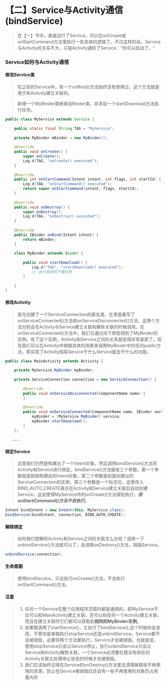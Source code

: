 # 【二】Service与Activity通信(bindService)

> 在【一】节中，直接运行了Service，可以在onCreate或onStartCommand方法里执行一些具体的逻辑了。不过这样的话，Service与Activity的关系不大，只是Activity通知了Service：”你可以启动了。“

### Service如何与Activity通信

#### 修改Service类

> 在之前的Service中，有一个onBind()方法始终没有使用过，这个方法就是用于和Activity建立关联的。

> 新增一个MyBinder类继承自Binder类，并添加一个startDownload方法执行任务。

```java
public class MyService extends Service {
 
	public static final String TAG = "MyService";
 
	private MyBinder mBinder = new MyBinder();
 
	@Override
	public void onCreate() {
		super.onCreate();
		Log.d(TAG, "onCreate() executed");
	}
 
	@Override
	public int onStartCommand(Intent intent, int flags, int startId) {
		Log.d(TAG, "onStartCommand() executed");
		return super.onStartCommand(intent, flags, startId);
	}
 
	@Override
	public void onDestroy() {
		super.onDestroy();
		Log.d(TAG, "onDestroy() executed");
	}
 
	@Override
	public IBinder onBind(Intent intent) {
		return mBinder;
	}
 
	class MyBinder extends Binder {
 
		public void startDownload() {
			Log.d("TAG", "startDownload() executed");
			// 执行具体的下载任务
		}
 
	}
}
```

#### 修改Activity

> 首先创建了一个ServiceConnection的匿名类，在里面重写了onServiceConnected()方法和onServiceDisconnected()方法，这两个方法分别会在Activity与Service建立关联和解除关联的时候调用。在onServiceConnected()方法中，我们又通过向下转型得到了MyBinder的实例，有了这个实例，Activity和Service之间的关系就变得非常紧密了。现在我们可以在Activity中根据具体的场景来调用MyBinder中的任何public方法，即实现了Activity指挥Service干什么Service就去干什么的功能。

```java
public class MainActivity extends Activity {
 
	private MyService.MyBinder myBinder;
 
	private ServiceConnection connection = new ServiceConnection() {
 
		@Override
		public void onServiceDisconnected(ComponentName name) {
		}
 
		@Override
		public void onServiceConnected(ComponentName name, IBinder service) {
			myBinder = (MyService.MyBinder) service;
			myBinder.startDownload();
		}
	};
    
   ....
```

#### 绑定Service

> 这里我们仍然是构建出了一个Intent对象，然后调用bindService()方法将Activity和Service进行绑定。bindService()方法接收三个参数，第一个参数就是刚刚构建出的Intent对象，第二个参数是前面创建出的ServiceConnection的实例，第三个参数是一个标志位，这里传入BIND_AUTO_CREATE表示在Activity和Service建立关联后自动创建Service，这会使得MyService中的onCreate()方法得到执行，***但onStartCommand()方法不会执行***。

```java
Intent bindIntent = new Intent(this, MyService.class);
bindService(bindIntent, connection, BIND_AUTO_CREATE);
```

#### 解除绑定

> 如何我们想解除Activity和Service之间的关联怎么办呢？调用一下unbindService()方法就可以了，会调用onDestrory()方法，销毁Service。

```java
unbindService(connection);
```

#### 生命周期

> 使用bindService，只会执行onCreate()方法，不会执行onStartCommand()方法。

#### 注意

> 1. 任何一个Service在整个应用程序范围内都是通用的，即MyService不仅可以和MainActivity建立关联，还可以和任何一个Activity建立关联，而且在建立关联时它们都可以获取到**相同的MyBinder实例**。
> 2. 如果既调用了startService()，又执行了bindService(),这个时候你会发现，不管你是单独执行stopService还是unbindService，Service都不会被销毁，必要将两个方法都执行，Service才会被销毁。也就是说，使用stopService只会让Service停止，执行unbindService只会让Service和Activity解除关联，一个Service必须要在既没有和任何Activity关联又处理停止状态的时候才会被销毁。
> 3. 我们应该始终记得在Service的onDestroy()方法里去清理掉那些不再使用的资源，防止在Service被销毁后还会有一些不再使用的对象仍占用着内存